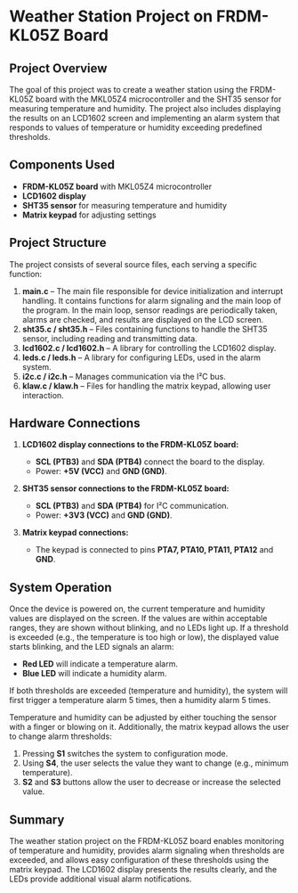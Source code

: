 # Weather Station Project on FRDM-KL05Z Board

## Project Overview
The goal of this project was to create a weather station using the FRDM-KL05Z board with the MKL05Z4 microcontroller and the SHT35 sensor for measuring temperature and humidity. The project also includes displaying the results on an LCD1602 screen and implementing an alarm system that responds to values of temperature or humidity exceeding predefined thresholds.

## Components Used
- **FRDM-KL05Z board** with MKL05Z4 microcontroller  
- **LCD1602 display**  
- **SHT35 sensor** for measuring temperature and humidity  
- **Matrix keypad** for adjusting settings

## Project Structure
The project consists of several source files, each serving a specific function:
1. **main.c** – The main file responsible for device initialization and interrupt handling. It contains functions for alarm signaling and the main loop of the program. In the main loop, sensor readings are periodically taken, alarms are checked, and results are displayed on the LCD screen.
2. **sht35.c / sht35.h** – Files containing functions to handle the SHT35 sensor, including reading and transmitting data.
3. **lcd1602.c / lcd1602.h** – A library for controlling the LCD1602 display.
4. **leds.c / leds.h** – A library for configuring LEDs, used in the alarm system.
5. **i2c.c / i2c.h** – Manages communication via the I²C bus.
6. **klaw.c / klaw.h** – Files for handling the matrix keypad, allowing user interaction.

## Hardware Connections
1. **LCD1602 display connections to the FRDM-KL05Z board:**
   - **SCL (PTB3)** and **SDA (PTB4)** connect the board to the display.
   - Power: **+5V (VCC)** and **GND (GND)**.

2. **SHT35 sensor connections to the FRDM-KL05Z board:**
   - **SCL (PTB3)** and **SDA (PTB4)** for I²C communication.
   - Power: **+3V3 (VCC)** and **GND (GND)**.

3. **Matrix keypad connections:**
   - The keypad is connected to pins **PTA7, PTA10, PTA11, PTA12** and **GND**.

## System Operation
Once the device is powered on, the current temperature and humidity values are displayed on the screen. If the values are within acceptable ranges, they are shown without blinking, and no LEDs light up. If a threshold is exceeded (e.g., the temperature is too high or low), the displayed value starts blinking, and the LED signals an alarm:
- **Red LED** will indicate a temperature alarm.
- **Blue LED** will indicate a humidity alarm.

If both thresholds are exceeded (temperature and humidity), the system will first trigger a temperature alarm 5 times, then a humidity alarm 5 times.

Temperature and humidity can be adjusted by either touching the sensor with a finger or blowing on it. Additionally, the matrix keypad allows the user to change alarm thresholds:
1. Pressing **S1** switches the system to configuration mode.
2. Using **S4**, the user selects the value they want to change (e.g., minimum temperature).
3. **S2** and **S3** buttons allow the user to decrease or increase the selected value.

## Summary
The weather station project on the FRDM-KL05Z board enables monitoring of temperature and humidity, provides alarm signaling when thresholds are exceeded, and allows easy configuration of these thresholds using the matrix keypad. The LCD1602 display presents the results clearly, and the LEDs provide additional visual alarm notifications.
